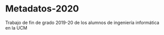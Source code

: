 # Metadatos-2020
Trabajo de fin de grado 2019-20 de los alumnos de ingeniería informática en la UCM
